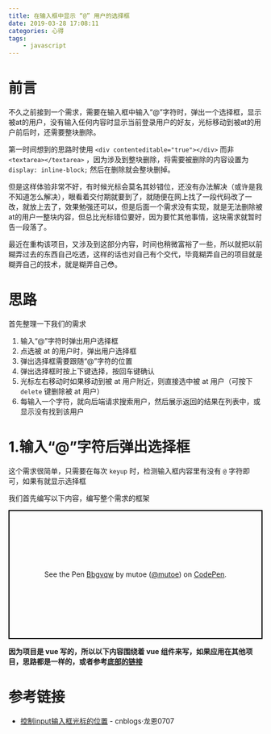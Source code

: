 ```yaml
---
title: 在输入框中显示 “@” 用户的选择框
date: 2019-03-28 17:08:11
categories: 心得
tags:
	- javascript
---
```


# 前言

不久之前接到一个需求，需要在输入框中输入“@”字符时，弹出一个选择框，显示被at的用户，没有输入任何内容时显示当前登录用户的好友，光标移动到被at的用户前后时，还需要整块删除。

第一时间想到的思路时使用 `<div contenteditable="true"></div>` 而非 `<textarea></textarea>` ，因为涉及到整块删除，将需要被删除的内容设置为 `display: inline-block;` 然后在删除就会整块删掉。

但是这样体验非常不好，有时候光标会莫名其妙错位，还没有办法解决（或许是我不知道怎么解决），眼看着交付期就要到了，就随便在网上找了一段代码改了一改，就放上去了，效果勉强还可以，但是后面一个需求没有实现，就是无法删除被at的用户一整块内容，但总比光标错位要好，因为要忙其他事情，这块需求就暂时告一段落了。

最近在重构该项目，又涉及到这部分内容，时间也稍微富裕了一些，所以就把以前糊弄过去的东西自己吃透，这样的话也对自己有个交代，毕竟糊弄自己的项目就是糊弄自己的技术，就是糊弄自己😳。

# 思路

首先整理一下我们的需求

1. 输入“@”字符时弹出用户选择框
2. 点选被 at 的用户时，弹出用户选择框
3. 弹出选择框需要跟随“@”字符的位置
4. 弹出选择框时按上下键选择，按回车键确认
5. 光标左右移动时如果移动到被 at 用户附近，则直接选中被 at 用户（可按下 `delete` 键删除被 at 用户）
6. 每输入一个字符，就向后端请求搜索用户，然后展示返回的结果在列表中，或显示没有找到该用户

# 1.输入“@”字符后弹出选择框

这个需求很简单，只需要在每次 `keyup` 时，检测输入框内容里有没有 `@` 字符即可，如果有就显示选择框

我们首先编写以下内容，编写整个需求的框架

<p class="codepen" data-height="256" data-theme-id="light" data-default-tab="html,result" data-user="mutoe" data-slug-hash="Bbgvqw" style="height: 256px; box-sizing: border-box; display: flex; align-items: center; justify-content: center; border: 2px solid black; padding: 1em;" data-pen-title="Bbgvqw">
  <span>See the Pen <a href="https://codepen.io/mutoe/pen/Bbgvqw/">
  Bbgvqw</a> by mutoe (<a href="https://codepen.io/mutoe">@mutoe</a>)
  on <a href="https://codepen.io">CodePen</a>.</span>
</p>

**因为项目是 vue 写的，所以以下内容围绕着 vue 组件来写，如果应用在其他项目，思路都是一样的，或者参考[底部的链接](#参考链接)**

<!-- more -->

# 参考链接

- [控制input输入框光标的位置](https://www.cnblogs.com/tugenhua0707/p/7434935.html) - cnblogs·龙恩0707

<script async src="https://static.codepen.io/assets/embed/ei.js"></script>
